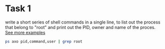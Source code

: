 # Task 1

write a short series of shell commands in a single line, to list out the process that belong to "root" and print out the PID, owner and name of the proces. [See more examples](http://man7.org/linux/man-pages/man1/ps.1.html)

```bash
ps axo pid,command,user | grep root
```
